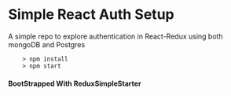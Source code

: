 # Simple React Auth Setup

A simple repo to explore authentication in React-Redux using both mongoDB and Postgres

```
	> npm install
	> npm start
```


#### BootStrapped With ReduxSimpleStarter
